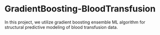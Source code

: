 # GradientBoosting-BloodTransfusion
In this project, we utilize gradient boosting ensemble ML algorithm  for structural predictive modeling of blood transfusion data. 
